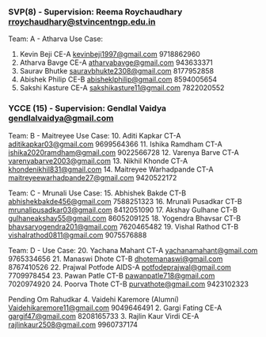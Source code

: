 ### SVP(8) - Supervision: Reema Roychaudhary rroychaudhary@stvincentngp.edu.in
Team: A - Atharva
Use Case: 
1. Kevin Beji CE-A kevinbeji1997@gmail.com 9718862960 
2. Atharva Bavge CE-A atharvabavge@gmail.com 943633371
3. Saurav Bhutke sauravbhukte2308@gmail.com 8177952858
4. Abishek Philip CE-B abisheklphilip@gmail.com 8594005654
5. Sakshi Kasture CE-A sakshikasture11@gmail.com 7822020552

### YCCE (15) - Supervision: Gendlal Vaidya gendlalvaidya@gmail.com
Team: B - Maitreyee
Use Case: 
10. Aditi Kapkar CT-A 	aditikapkar03@gmail.com 9699564366
11. Ishika Ramdham 	CT-A 	ishika2020ramdham@gmail.com	9022566728
12. Varenya Barve CT-A  varenyabarve2003@gmail.com
13. Nikhil Khonde CT-A  khondenikhil831@gmail.com
14. Maitreyee Warhadpande CT-A maitreyeewarhadpande27@gmail.com 9420522172

Team: C - Mrunali
Use Case: 
15. Abhishek Bakde	CT-B	abhishekbakde456@gmail.com	7588251323
16. Mrunali Pusadkar CT-B	mrunalipusadkar03@gmail.com	8412051090
17. Akshay Gulhane CT-B	gulhaneakshay55@gmail.com	8605209125
18. Yogendra Bhavsar	CT-B	bhavsaryogendra201@gmail.com	7620465482
19. Vishal Rathod CT-B	vishalrathod0811@gmail.com	9075576888

Team: D - 
Use Case: 
20. Yachana Mahant CT-A 	yachanamahant@gmail.com	9765334656
21. Manaswi Dhote CT-B			dhotemanaswi@gmail.com 8767410526
22. Prajwal Potfode	AIDS-A	potfodeprajwal@gmail.com	7709978454
23. Pawan Patle CT-B		pawanpatle718@gmail.com	7020974920
24. Poorva Thote	CT-B		purvathote@gmail.com 9423102323


Pending
Om Rahudkar
4. Vaidehi Karemore (Alumni) Vaidehikaremore11@gmail.com 9049646491
2. Gargi Fating CE-A gargif47@gmail.com  8208165733
3. Rajlin Kaur Virdi CE-A rajlinkaur2508@gmail.com 9960737174
